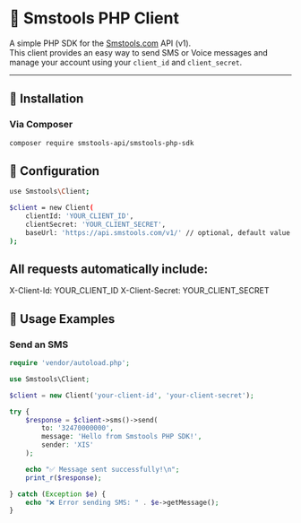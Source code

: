 # 📱 Smstools PHP Client

A simple PHP SDK for the [Smstools.com](https://www.smstools.com) API (v1).  
This client provides an easy way to send SMS or Voice messages and manage your account using your `client_id` and `client_secret`.

---

## 🚀 Installation

### Via Composer
```bash
composer require smstools-api/smstools-php-sdk
```

## 🔧 Configuration
```bash
use Smstools\Client;

$client = new Client(
    clientId: 'YOUR_CLIENT_ID',
    clientSecret: 'YOUR_CLIENT_SECRET',
    baseUrl: 'https://api.smstools.com/v1/' // optional, default value
);
```

## All requests automatically include:

X-Client-Id: YOUR_CLIENT_ID
X-Client-Secret: YOUR_CLIENT_SECRET

## 💬 Usage Examples

### Send an SMS

```php
require 'vendor/autoload.php';

use Smstools\Client;

$client = new Client('your-client-id', 'your-client-secret');

try {
    $response = $client->sms()->send(
        to: '32470000000',
        message: 'Hello from Smstools PHP SDK!',
        sender: 'XIS'
    );

    echo "✅ Message sent successfully!\n";
    print_r($response);

} catch (Exception $e) {
    echo "❌ Error sending SMS: " . $e->getMessage();
}
```